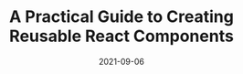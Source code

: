 ---
date: 2021-09-06
permalink: false
publisher: sitepointdotcom
tags:
  - guides
  - react
  - components
target_url: https://www.sitepoint.com/creating-reusable-react-components/
title: A Practical Guide to Creating Reusable React Components
---